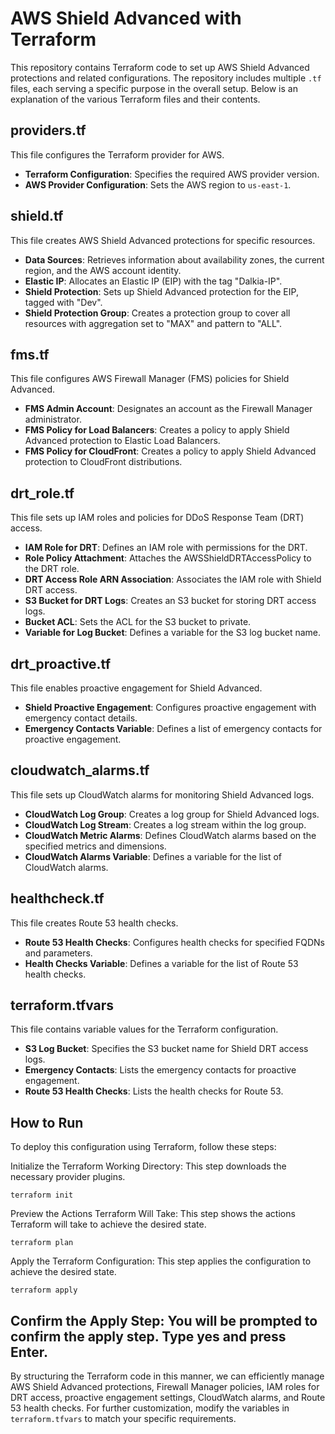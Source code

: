 # AWS Shield Advanced with Terraform

This repository contains Terraform code to set up AWS Shield Advanced protections and related configurations. The repository includes multiple `.tf` files, each serving a specific purpose in the overall setup. Below is an explanation of the various Terraform files and their contents.

## providers.tf

This file configures the Terraform provider for AWS.

- **Terraform Configuration**: Specifies the required AWS provider version.
- **AWS Provider Configuration**: Sets the AWS region to `us-east-1`.

## shield.tf

This file creates AWS Shield Advanced protections for specific resources.

- **Data Sources**: Retrieves information about availability zones, the current region, and the AWS account identity.
- **Elastic IP**: Allocates an Elastic IP (EIP) with the tag "Dalkia-IP".
- **Shield Protection**: Sets up Shield Advanced protection for the EIP, tagged with "Dev".
- **Shield Protection Group**: Creates a protection group to cover all resources with aggregation set to "MAX" and pattern to "ALL".

## fms.tf

This file configures AWS Firewall Manager (FMS) policies for Shield Advanced.

- **FMS Admin Account**: Designates an account as the Firewall Manager administrator.
- **FMS Policy for Load Balancers**: Creates a policy to apply Shield Advanced protection to Elastic Load Balancers.
- **FMS Policy for CloudFront**: Creates a policy to apply Shield Advanced protection to CloudFront distributions.

## drt_role.tf

This file sets up IAM roles and policies for DDoS Response Team (DRT) access.

- **IAM Role for DRT**: Defines an IAM role with permissions for the DRT.
- **Role Policy Attachment**: Attaches the AWSShieldDRTAccessPolicy to the DRT role.
- **DRT Access Role ARN Association**: Associates the IAM role with Shield DRT access.
- **S3 Bucket for DRT Logs**: Creates an S3 bucket for storing DRT access logs.
- **Bucket ACL**: Sets the ACL for the S3 bucket to private.
- **Variable for Log Bucket**: Defines a variable for the S3 log bucket name.

## drt_proactive.tf

This file enables proactive engagement for Shield Advanced.

- **Shield Proactive Engagement**: Configures proactive engagement with emergency contact details.
- **Emergency Contacts Variable**: Defines a list of emergency contacts for proactive engagement.

## cloudwatch_alarms.tf

This file sets up CloudWatch alarms for monitoring Shield Advanced logs.

- **CloudWatch Log Group**: Creates a log group for Shield Advanced logs.
- **CloudWatch Log Stream**: Creates a log stream within the log group.
- **CloudWatch Metric Alarms**: Defines CloudWatch alarms based on the specified metrics and dimensions.
- **CloudWatch Alarms Variable**: Defines a variable for the list of CloudWatch alarms.

## healthcheck.tf

This file creates Route 53 health checks.

- **Route 53 Health Checks**: Configures health checks for specified FQDNs and parameters.
- **Health Checks Variable**: Defines a variable for the list of Route 53 health checks.

## terraform.tfvars

This file contains variable values for the Terraform configuration.

- **S3 Log Bucket**: Specifies the S3 bucket name for Shield DRT access logs.
- **Emergency Contacts**: Lists the emergency contacts for proactive engagement.
- **Route 53 Health Checks**: Lists the health checks for Route 53.

## How to Run

To deploy this configuration using Terraform, follow these steps:

Initialize the Terraform Working Directory: This step downloads the necessary provider plugins.

`terraform init`

Preview the Actions Terraform Will Take: This step shows the actions Terraform will take to achieve the desired state.

`terraform plan`

Apply the Terraform Configuration: This step applies the configuration to achieve the desired state.

`terraform apply`

Confirm the Apply Step: You will be prompted to confirm the apply step. Type yes and press Enter.
---

By structuring the Terraform code in this manner, we can efficiently manage AWS Shield Advanced protections, Firewall Manager policies, IAM roles for DRT access, proactive engagement settings, CloudWatch alarms, and Route 53 health checks. For further customization, modify the variables in `terraform.tfvars` to match your specific requirements.